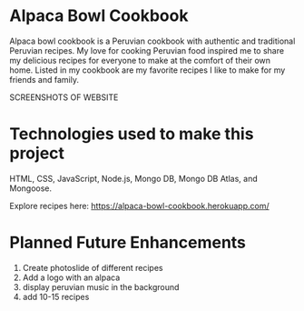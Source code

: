 # Alpaca Bowl Cookbook

Alpaca bowl cookbook is a Peruvian cookbook with authentic and traditional Peruvian recipes. My love for cooking Peruvian food inspired me to share my delicious recipes for everyone to make at the comfort of their own home. Listed in my cookbook are my favorite recipes I like to make for my friends and family.

SCREENSHOTS OF WEBSITE

# Technologies used to make this project

HTML, CSS, JavaScript, Node.js, Mongo DB, Mongo DB Atlas, and Mongoose.


Explore recipes here: https://alpaca-bowl-cookbook.herokuapp.com/

# Planned Future Enhancements

1) Create photoslide of different recipes
2) Add a logo with an alpaca
3) display peruvian music in the background
4) add 10-15 recipes
